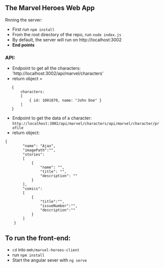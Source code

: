 ## The Marvel Heroes Web App

Rnning the server:
 - First run `npm install`
 - From the root directory of the repo, run `node index.js`
 - By default, the server will run on http://localhost:3002
 - **End points**

### API:
 - Endpoint to get all the characters: 'http://localhost:3002/api/marvel/characters'
 - return object =
 ```
    {
        characters:
        [
            { id: 1001870, name: "John Doe" }
        ]
    }
```

- Endpoint to get the data of a character: `http://localhost:3002/api/marvel/characters/api/marvel/character/profile`
- return object:
```
{
        "name": "Ajax",
        "imagePath":"",
        "stories":
        [
            {
                "name": "",
                "title": "",
                "description": ""
            }
        ],
        "comics": 
        [
            {
                "title":"",
                "issueNumber":"",
                "description":""
            }
        ]
    }
```

## To run the front-end:
- `cd` into `mmh/marvel-heroes-client`
- run `npm install`
- Start the angular sever with `ng serve`
